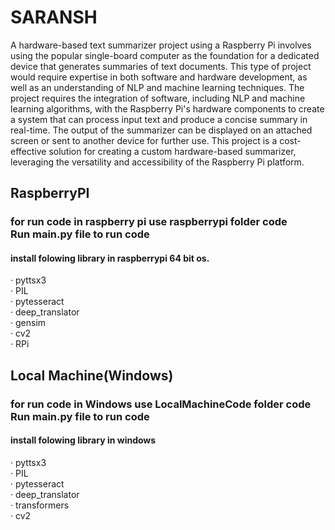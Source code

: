 # SARANSH

A hardware-based text summarizer project using a Raspberry Pi involves using the popular single-board computer as the foundation for a dedicated device that generates summaries of text documents. This type of project would require expertise in both software and hardware development, as well as an understanding of NLP and machine learning techniques. The project requires the integration of software, including NLP and machine learning algorithms, with the Raspberry Pi's hardware components to create a system that can process input text and produce a concise summary in real-time. The output of the summarizer can be displayed on an attached screen or sent to another device for further use. This project is a cost-effective solution for creating a custom hardware-based summarizer, leveraging the versatility and accessibility of the Raspberry Pi platform.

<h2>RaspberryPI</h2>
<p>
<H3>for run code in raspberry pi use raspberrypi folder code<br>
Run main.py file to run code</h3>
<h4>install folowing library in raspberrypi 64 bit os.</H4><p>
· pyttsx3<br>
· PIL<br>
· pytesseract<br>
· deep_translator<br>
· gensim<br>
· cv2<br>
· RPi<br>

<h2>Local Machine(Windows)</h2>
<p>
<H3>for run code in Windows use LocalMachineCode folder code<br>
Run main.py file to run code<br></h3>
<h4>install folowing library in windows</H3></p>
· pyttsx3<br>
· PIL<br>
· pytesseract<br>
· deep_translator<br>
· transformers<br>
· cv2<br>
